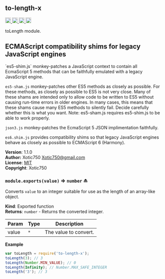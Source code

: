<a name="module_to-length-x"></a>

## to-length-x
<a href="https://travis-ci.org/Xotic750/to-length-x"
title="Travis status">
<img
src="https://travis-ci.org/Xotic750/to-length-x.svg?branch=master"
alt="Travis status" height="18">
</a>
<a href="https://david-dm.org/Xotic750/to-length-x"
title="Dependency status">
<img src="https://david-dm.org/Xotic750/to-length-x.svg"
alt="Dependency status" height="18"/>
</a>
<a
href="https://david-dm.org/Xotic750/to-length-x#info=devDependencies"
title="devDependency status">
<img src="https://david-dm.org/Xotic750/to-length-x/dev-status.svg"
alt="devDependency status" height="18"/>
</a>
<a href="https://badge.fury.io/js/to-length-x" title="npm version">
<img src="https://badge.fury.io/js/to-length-x.svg"
alt="npm version" height="18">
</a>

toLength module.

<h2>ECMAScript compatibility shims for legacy JavaScript engines</h2>
`es5-shim.js` monkey-patches a JavaScript context to contain all EcmaScript 5
methods that can be faithfully emulated with a legacy JavaScript engine.

`es5-sham.js` monkey-patches other ES5 methods as closely as possible.
For these methods, as closely as possible to ES5 is not very close.
Many of these shams are intended only to allow code to be written to ES5
without causing run-time errors in older engines. In many cases,
this means that these shams cause many ES5 methods to silently fail.
Decide carefully whether this is what you want. Note: es5-sham.js requires
es5-shim.js to be able to work properly.

`json3.js` monkey-patches the EcmaScript 5 JSON implimentation faithfully.

`es6.shim.js` provides compatibility shims so that legacy JavaScript engines
behave as closely as possible to ECMAScript 6 (Harmony).

**Version**: 1.1.0  
**Author:** Xotic750 <Xotic750@gmail.com>  
**License**: [MIT](&lt;https://opensource.org/licenses/MIT&gt;)  
**Copyright**: Xotic750  
<a name="exp_module_to-length-x--module.exports"></a>

### `module.exports(value)` ⇒ <code>number</code> ⏏
Converts `value` to an integer suitable for use as the length of an
array-like object.

**Kind**: Exported function  
**Returns**: <code>number</code> - Returns the converted integer.  

| Param | Type | Description |
| --- | --- | --- |
| value | <code>\*</code> | The value to convert. |

**Example**  
```js
var toLength = require('to-length-x');
toLength(3); // 3
toLength(Number.MIN_VALUE); // 0
toLength(Infinity); // Number.MAX_SAFE_INTEGER
toLength('3'); // 3
```
